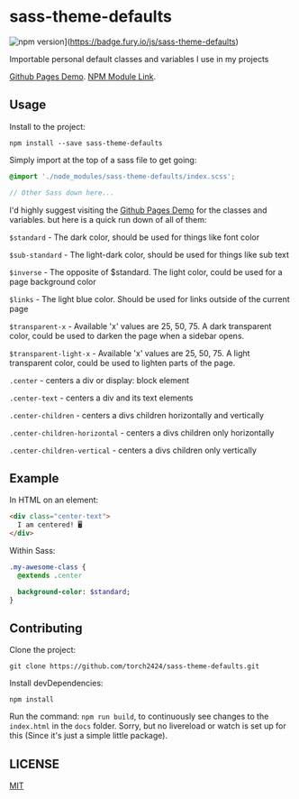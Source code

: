 # sass-theme-defaults

![npm version](https://badge.fury.io/js/sass-theme-defaults.svg)](https://badge.fury.io/js/sass-theme-defaults)

Importable personal default classes and variables I use in my projects

[Github Pages Demo](https://torch2424.github.io/sass-theme-defaults/).
[NPM Module Link](https://www.npmjs.com/package/sass-theme-defaults).

## Usage

Install to the project:

```
npm install --save sass-theme-defaults
```

Simply import at the top of a sass file to get going:

```scss
@import './node_modules/sass-theme-defaults/index.scss';

// Other Sass down here...
```

I'd highly suggest visiting the [Github Pages Demo](https://torch2424.github.io/sass-theme-defaults/) for the classes and variables. but here is a quick run down of all of them:

`$standard` - The dark color, should be used for things like font color


`$sub-standard` - The light-dark color, should be used for things like sub text


`$inverse` - The opposite of $standard. The light color, could be used for a page background color


`$links` - The light blue color. Should be used for links outside of the current page


`$transparent-x` - Available 'x' values are 25, 50, 75. A dark transparent color, could be used to darken the page when a sidebar opens.


`$transparent-light-x` - Available 'x' values are 25, 50, 75. A light transparent color, could be used to lighten parts of the page.


`.center` - centers a div or display: block element


`.center-text` - centers a div and its text elements


`.center-children` - centers a divs children horizontally and vertically


`.center-children-horizontal` - centers a divs children only horizontally


`.center-children-vertical` - centers a divs children only vertically


## Example

In HTML on an element:

```html
<div class="center-text">
  I am centered! 🖥️
</div>
```

Within Sass:

```sass
.my-awesome-class {
  @extends .center

  background-color: $standard;
}
```

## Contributing

Clone the project:

```
git clone https://github.com/torch2424/sass-theme-defaults.git
```

Install devDependencies:

```
npm install
```

Run the command: `npm run build`, to continuously see changes to the `index.html` in the `docs` folder. Sorry, but no livereload or watch is set up for this (Since it's just a simple little package).

## LICENSE

[MIT](https://choosealicense.com/licenses/mit/#)
